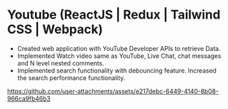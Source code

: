 # Youtube (ReactJS | Redux | Tailwind CSS | Webpack)

- Created web application with YouTube Developer APIs to retrieve Data.
- Implemented Watch video same as YouTube, Live Chat, chat messages and N level nested comments.
- Implemented search functionality with debouncing feature. Increased the search performance functionality.


https://github.com/user-attachments/assets/e217debc-6449-4140-8b08-966ca9fb46b3

